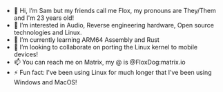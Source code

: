 - 👋 Hi, I’m Sam but my friends call me Flox, my pronouns are They/Them and I'm 23 years old!
- 👀 I’m interested in Audio, Reverse engineering hardware, Open source technologies and Linux.
- 🌱 I’m currently learning ARM64 Assembly and Rust
- 💞️ I’m looking to collaborate on porting the Linux kernel to mobile devices!
- 📫 You can reach me on Matrix, my @ is @FloxDog:matrix.io
- ⚡ Fun fact: I've been using Linux for much longer that I've been using Windows and MacOS!

<!---
FloxDog/FloxDog is a ✨ special ✨ repository because its `README.md` (this file) appears on your GitHub profile.
You can click the Preview link to take a look at your changes.
--->
